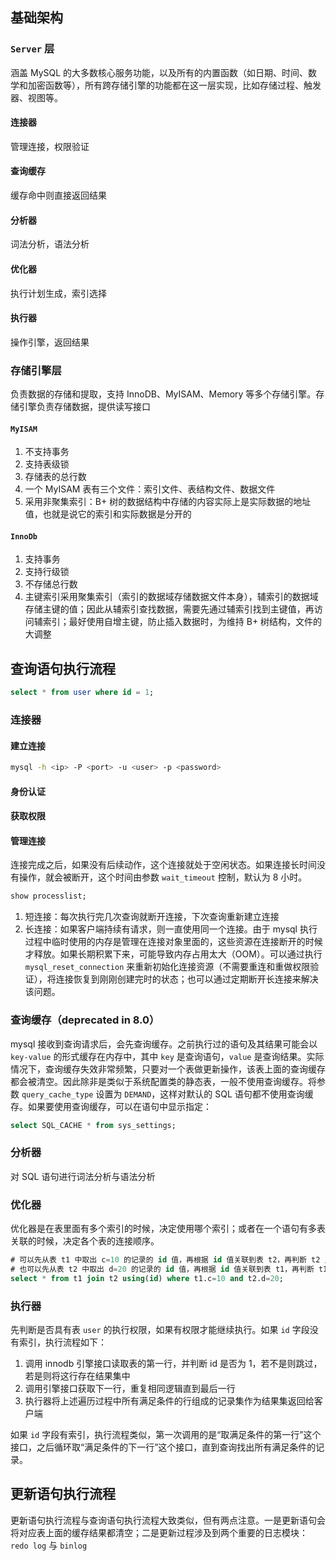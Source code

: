 ## 基础架构
### `Server` 层
涵盖 MySQL 的大多数核心服务功能，以及所有的内置函数（如日期、时间、数学和加密函数等），所有跨存储引擎的功能都在这一层实现，比如存储过程、触发器、视图等。

#### 连接器
管理连接，权限验证

#### 查询缓存
缓存命中则直接返回结果

#### 分析器
词法分析，语法分析

#### 优化器
执行计划生成，索引选择

#### 执行器
操作引擎，返回结果

### 存储引擎层
负责数据的存储和提取，支持 InnoDB、MyISAM、Memory 等多个存储引擎。存储引擎负责存储数据，提供读写接口

#### `MyISAM`
1. 不支持事务
2. 支持表级锁
3. 存储表的总行数
4. 一个 MyISAM 表有三个文件：索引文件、表结构文件、数据文件
5. 采用非聚集索引：B+ 树的数据结构中存储的内容实际上是实际数据的地址值，也就是说它的索引和实际数据是分开的

#### `InnoDb`
1. 支持事务
2. 支持行级锁
3. 不存储总行数
4. 主键索引采用聚集索引（索引的数据域存储数据文件本身），辅索引的数据域存储主键的值；因此从辅索引查找数据，需要先通过辅索引找到主键值，再访问辅索引；最好使用自增主键，防止插入数据时，为维持 B+ 树结构，文件的大调整

## 查询语句执行流程
```sql
select * from user where id = 1;
```

### 连接器

#### 建立连接
```sh
mysql -h <ip> -P <port> -u <user> -p <password>
```

#### 身份认证

#### 获取权限

#### 管理连接
连接完成之后，如果没有后续动作，这个连接就处于空闲状态。如果连接长时间没有操作，就会被断开，这个时间由参数 `wait_timeout` 控制，默认为 8 小时。
```sql
show processlist;
```

1. 短连接：每次执行完几次查询就断开连接，下次查询重新建立连接
2. 长连接：如果客户端持续有请求，则一直使用同一个连接。由于 mysql 执行过程中临时使用的内存是管理在连接对象里面的，这些资源在连接断开的时候才释放。如果长期积累下来，可能导致内存占用太大（OOM）。可以通过执行 `mysql_reset_connection` 来重新初始化连接资源（不需要重连和重做权限验证），将连接恢复到刚刚创建完时的状态；也可以通过定期断开长连接来解决该问题。

### 查询缓存（deprecated in 8.0）
mysql 接收到查询请求后，会先查询缓存。之前执行过的语句及其结果可能会以 `key-value` 的形式缓存在内存中，其中 `key` 是查询语句，`value` 是查询结果。实际情况下，查询缓存失效非常频繁，只要对一个表做更新操作，该表上面的查询缓存都会被清空。因此除非是类似于系统配置类的静态表，一般不使用查询缓存。将参数 `query_cache_type` 设置为 `DEMAND`，这样对默认的 SQL 语句都不使用查询缓存。如果要使用查询缓存，可以在语句中显示指定：
```sql
select SQL_CACHE * from sys_settings;
```

### 分析器
对 SQL 语句进行词法分析与语法分析

### 优化器
优化器是在表里面有多个索引的时候，决定使用哪个索引；或者在一个语句有多表关联的时候，决定各个表的连接顺序。
```sql
# 可以先从表 t1 中取出 c=10 的记录的 id 值，再根据 id 值关联到表 t2，再判断 t2 里面 d 的值是否等于 20
# 也可以先从表 t2 中取出 d=20 的记录的 id 值，再根据 id 值关联到表 t1，再判断 t1 里面 c 的值是否等于 10
select * from t1 join t2 using(id) where t1.c=10 and t2.d=20;
```

### 执行器
先判断是否具有表 `user` 的执行权限，如果有权限才能继续执行。如果 `id` 字段没有索引，执行流程如下：
1. 调用 innodb 引擎接口读取表的第一行，并判断 id 是否为 1，若不是则跳过，若是则将这行存在结果集中
2. 调用引擎接口获取下一行，重复相同逻辑直到最后一行
3. 执行器将上述遍历过程中所有满足条件的行组成的记录集作为结果集返回给客户端

如果 `id` 字段有索引，执行流程类似，第一次调用的是“取满足条件的第一行”这个接口，之后循环取“满足条件的下一行”这个接口，直到查询找出所有满足条件的记录。

## 更新语句执行流程
更新语句执行流程与查询语句执行流程大致类似，但有两点注意。一是更新语句会将对应表上面的缓存结果都清空；二是更新过程涉及到两个重要的日志模块：`redo log` 与 `binlog`
